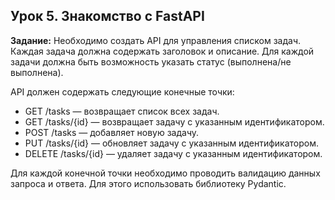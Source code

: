 ## Урок 5. Знакомство с FastAPI ##

**Задание:** Необходимо создать API для управления списком задач. Каждая задача должна содержать заголовок и описание. Для каждой задачи должна быть возможность указать статус (выполнена/не выполнена).

API должен содержать следующие конечные точки:
- GET /tasks — возвращает список всех задач.
- GET /tasks/{id} — возвращает задачу с указанным идентификатором.
- POST /tasks — добавляет новую задачу.
- PUT /tasks/{id} — обновляет задачу с указанным идентификатором.
- DELETE /tasks/{id} — удаляет задачу с указанным идентификатором.

Для каждой конечной точки необходимо проводить валидацию данных запроса и ответа. Для этого использовать библиотеку Pydantic.